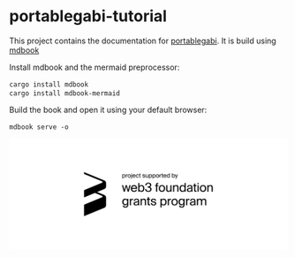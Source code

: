 # portablegabi-tutorial

This project contains the documentation for [portablegabi](https://github.com/KILTprotocol/portablegabi).
It is build using [mdbook](https://github.com/rust-lang/mdBook)

Install mdbook and the mermaid preprocessor:

```
cargo install mdbook
cargo install mdbook-mermaid
```

Build the book and open it using your default browser:

```
mdbook serve -o
```

![](./web3_foundation_grants_badge_black.svg)
